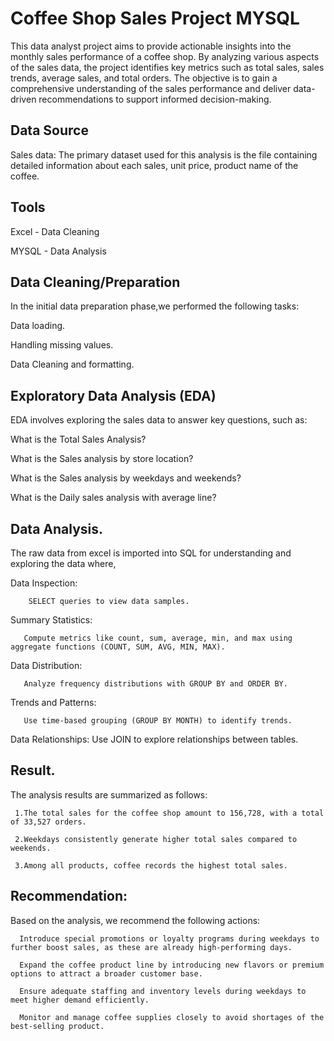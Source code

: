 # Coffee Shop Sales Project MYSQL
This data analyst project aims to provide actionable insights into the monthly sales performance of a coffee shop. By analyzing various aspects of the sales data, the project identifies key metrics such as total sales, sales trends, average sales, and total orders. The objective is to gain a comprehensive understanding of the sales performance and deliver data-driven recommendations to support informed decision-making.

## Data Source
Sales data: The primary dataset used for this analysis is the        file containing detailed information about each sales, unit price, product name of the coffee.

## Tools

   Excel - Data Cleaning
   
   MYSQL - Data Analysis

## Data Cleaning/Preparation
In the initial data preparation phase,we performed the following tasks:
 
  Data loading.
  
  Handling missing values.
 
  Data Cleaning and formatting.

## Exploratory Data Analysis (EDA)
EDA involves exploring the sales data to answer key questions, such as:
  
  What is the Total Sales Analysis?
 
  What is the Sales analysis by store location?
  
  What is the Sales analysis by weekdays and weekends?
  
  What is the Daily sales analysis with average line?

## Data Analysis.
The raw data from excel is imported into SQL for understanding and exploring the data where,

  Data Inspection:
        
        SELECT queries to view data samples.
  
  Summary Statistics:
       
       Compute metrics like count, sum, average, min, and max using aggregate functions (COUNT, SUM, AVG, MIN, MAX).

  Data Distribution:
      
       Analyze frequency distributions with GROUP BY and ORDER BY.

  Trends and Patterns:
      
       Use time-based grouping (GROUP BY MONTH) to identify trends.

  Data Relationships:
       Use JOIN to explore relationships between tables.

## Result.
The analysis results are summarized as follows:
     
     1.The total sales for the coffee shop amount to 156,728, with a total of 33,527 orders.
     
     2.Weekdays consistently generate higher total sales compared to weekends.
     
     3.Among all products, coffee records the highest total sales.

## Recommendation:
Based on the analysis, we recommend the following actions:

      Introduce special promotions or loyalty programs during weekdays to further boost sales, as these are already high-performing days.
      
      Expand the coffee product line by introducing new flavors or premium options to attract a broader customer base.
      
      Ensure adequate staffing and inventory levels during weekdays to meet higher demand efficiently.
      
      Monitor and manage coffee supplies closely to avoid shortages of the best-selling product.



